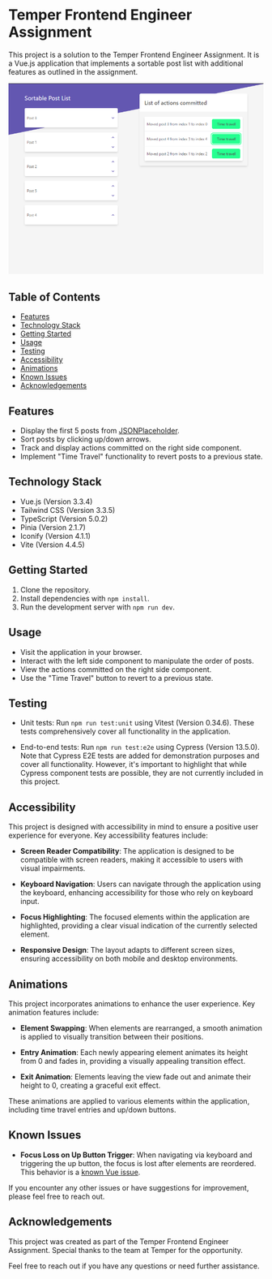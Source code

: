 # Temper Frontend Engineer Assignment

This project is a solution to the Temper Frontend Engineer Assignment. It is a
Vue.js application that implements a sortable post list with additional features
as outlined in the assignment.

![](/images/screenshot.png)

## Table of Contents

- [Features](#features)
- [Technology Stack](#technology-stack)
- [Getting Started](#getting-started)
- [Usage](#usage)
- [Testing](#testing)
- [Accessibility](#accessibility)
- [Animations](#animations)
- [Known Issues](#known-issues)
- [Acknowledgements](#acknowledgements)

## Features

- Display the first 5 posts from
  [JSONPlaceholder](https://jsonplaceholder.typicode.com/posts).
- Sort posts by clicking up/down arrows.
- Track and display actions committed on the right side component.
- Implement "Time Travel" functionality to revert posts to a previous state.

## Technology Stack

- Vue.js (Version 3.3.4)
- Tailwind CSS (Version 3.3.5)
- TypeScript (Version 5.0.2)
- Pinia (Version 2.1.7)
- Iconify (Version 4.1.1)
- Vite (Version 4.4.5)

## Getting Started

1. Clone the repository.
2. Install dependencies with `npm install`.
3. Run the development server with `npm run dev`.

## Usage

- Visit the application in your browser.
- Interact with the left side component to manipulate the order of posts.
- View the actions committed on the right side component.
- Use the "Time Travel" button to revert to a previous state.

## Testing

- Unit tests: Run `npm run test:unit` using Vitest (Version 0.34.6). These tests
  comprehensively cover all functionality in the application.

- End-to-end tests: Run `npm run test:e2e` using Cypress (Version 13.5.0). Note
  that Cypress E2E tests are added for demonstration purposes and cover all
  functionality. However, it's important to highlight that while Cypress
  component tests are possible, they are not currently included in this project.

## Accessibility

This project is designed with accessibility in mind to ensure a positive user
experience for everyone. Key accessibility features include:

- **Screen Reader Compatibility**: The application is designed to be compatible
  with screen readers, making it accessible to users with visual impairments.

- **Keyboard Navigation**: Users can navigate through the application using the
  keyboard, enhancing accessibility for those who rely on keyboard input.

- **Focus Highlighting**: The focused elements within the application are
  highlighted, providing a clear visual indication of the currently selected
  element.

- **Responsive Design**: The layout adapts to different screen sizes, ensuring
  accessibility on both mobile and desktop environments.

## Animations

This project incorporates animations to enhance the user experience. Key
animation features include:

- **Element Swapping**: When elements are rearranged, a smooth animation is
  applied to visually transition between their positions.

- **Entry Animation**: Each newly appearing element animates its height from 0
  and fades in, providing a visually appealing transition effect.

- **Exit Animation**: Elements leaving the view fade out and animate their
  height to 0, creating a graceful exit effect.

These animations are applied to various elements within the application,
including time travel entries and up/down buttons.

## Known Issues

- **Focus Loss on Up Button Trigger**: When navigating via keyboard and
  triggering the up button, the focus is lost after elements are reordered. This
  behavior is a [known Vue issue](https://github.com/vuejs/vue/issues/6929).

If you encounter any other issues or have suggestions for improvement, please
feel free to reach out.

## Acknowledgements

This project was created as part of the Temper Frontend Engineer Assignment.
Special thanks to the team at Temper for the opportunity.

Feel free to reach out if you have any questions or need further assistance.
